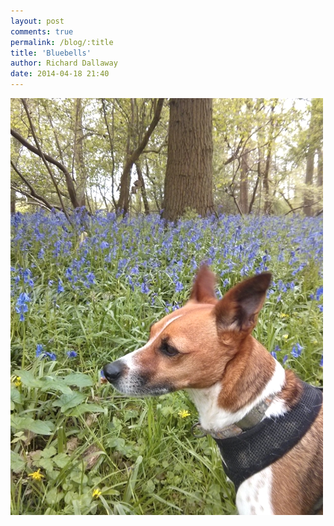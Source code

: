 ```yaml
---
layout: post
comments: true
permalink: /blog/:title
title: 'Bluebells'
author: Richard Dallaway
date: 2014-04-18 21:40
---
```


<div><a href="/media/tp_IMG_20140418_142104.jpg"><img src="/media/tp_thumb_IMG_20140418_142104.jpg" width="500" height="667"/></a></div>


  
      
